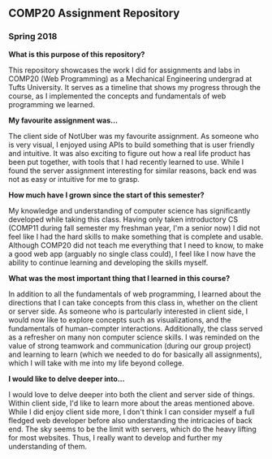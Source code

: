 ## COMP20 Assignment Repository
### Spring 2018

**What is this purpose of this repository?** 

This repository showcases the work I did for assignments and labs in COMP20 (Web Programming) as a Mechanical Engineering undergrad at Tufts University. It serves as a timeline that shows my progress through the course, as I implemented the concepts and fundamentals of web programming we learned.  

**My favourite assignment was...**

The client side of NotUber was my favourite assignment. As someone who is very visual, I enjoyed using APIs to build something that is user friendly and intuitive. It was also exciting to figure out how a real life product has been put together, with tools that I had recently learned to use. While I found the server assignment interesting for similar reasons, back end was not as easy or intuitive for me to grasp. 

**How much have I grown since the start of this semester?** 

My knowledge and understanding of computer science has significantly developed while taking this class. Having only taken introductory CS (COMP11 during fall semester my freshman year, I'm a senior now) I did not feel like I had the hard skills to make something that is complete and usable.  Although COMP20 did not teach me everything that I need to know, to make a good web app (arguably no single class could), I feel like I now have the ability to continue learning and developing the skills myself.  

**What was the most important thing that I learned in this course?**  

In addition to all the fundamentals of web programming, I learned about the directions that I can take concepts from this class in, whether on the client or server side. As someone who is partcularly interested in client side, I would now like to explore concepts such as visualizations, and the fundamentals of human-compter interactions. Additionally, the class served as a refresher on many non computer science skills. I was reminded on the value of strong teamwork and communication (during our group project) and learning to learn (which we needed to do for basically all assignments), which I will take with me into my life beyond college.   

**I would like to delve deeper into...** 

I would love to delve deeper into both the client and server side of things. Within client side, I'd like to learn more about the areas mentioned above. While I did enjoy client side more, I don't think I can consider myself a full fledged web developer before also understanding the intricacies of back end. The sky seems to be the limit with servers, which do the heavy lifting for most websites. Thus, I really want to develop and further my understanding of them. 
